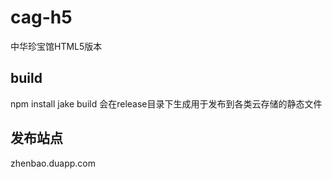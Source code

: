 cag-h5
======

中华珍宝馆HTML5版本

build
----
  npm install
  jake build
  会在release目录下生成用于发布到各类云存储的静态文件


发布站点
----
zhenbao.duapp.com

